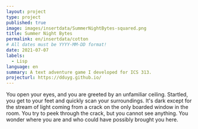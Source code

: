 ```yaml
---
layout: project
type: project
published: true
image: images/insertdata/SummerNightBytes-squared.png
title: Summer Night Bytes
permalink: en/insertdata/cotton
# All dates must be YYYY-MM-DD format!
date: 2021-07-07
labels:
  - Lisp
language: en
summary: A text adventure game I developed for ICS 313.
projecturl: https://dduyg.github.io/
---
```



You open your eyes, and you are greeted by an unfamiliar ceiling.
Startled, you get to your feet and quickly scan your surroundings. It's
dark except for the stream of light coming from a crack on the only boarded
window in the room. You try to peek through the crack, but you cannot see
anything. You wonder where you are and who could have possibly brought you here.

